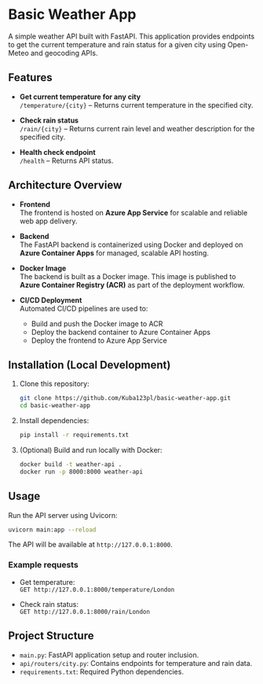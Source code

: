# Basic Weather App

A simple weather API built with FastAPI. This application provides endpoints to get the current temperature and rain status for a given city using Open-Meteo and geocoding APIs.

## Features

- **Get current temperature for any city**  
  `/temperature/{city}` – Returns current temperature in the specified city.

- **Check rain status**  
  `/rain/{city}` – Returns current rain level and weather description for the specified city.

- **Health check endpoint**  
  `/health` – Returns API status.

## Architecture Overview

- **Frontend**  
  The frontend is hosted on **Azure App Service** for scalable and reliable web app delivery.

- **Backend**  
  The FastAPI backend is containerized using Docker and deployed on **Azure Container Apps** for managed, scalable API hosting.

- **Docker Image**  
  The backend is built as a Docker image. This image is published to **Azure Container Registry (ACR)** as part of the deployment workflow.

- **CI/CD Deployment**  
  Automated CI/CD pipelines are used to:
  - Build and push the Docker image to ACR
  - Deploy the backend container to Azure Container Apps
  - Deploy the frontend to Azure App Service

## Installation (Local Development)

1. Clone this repository:
   ```bash
   git clone https://github.com/Kuba123pl/basic-weather-app.git
   cd basic-weather-app
   ```

2. Install dependencies:
   ```bash
   pip install -r requirements.txt
   ```

3. (Optional) Build and run locally with Docker:
   ```bash
   docker build -t weather-api .
   docker run -p 8000:8000 weather-api
   ```

## Usage

Run the API server using Uvicorn:

```bash
uvicorn main:app --reload
```

The API will be available at `http://127.0.0.1:8000`.

### Example requests

- Get temperature:  
  `GET http://127.0.0.1:8000/temperature/London`

- Check rain status:  
  `GET http://127.0.0.1:8000/rain/London`

## Project Structure

- `main.py`: FastAPI application setup and router inclusion.
- `api/routers/city.py`: Contains endpoints for temperature and rain data.
- `requirements.txt`: Required Python dependencies.

